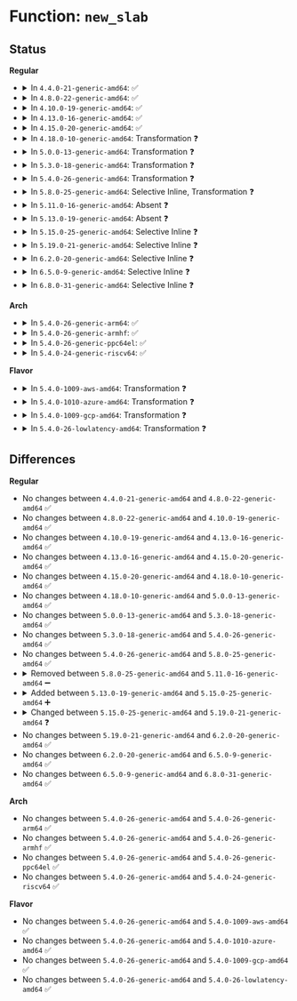 # Function: <code>new_slab</code>

## Status
<b>Regular</b>
<ul>
<li>
<details>
<summary>In <code>4.4.0-21-generic-amd64</code>: ✅</summary>

```c
struct page * new_slab(struct kmem_cache * s, gfp_t flags, int node)
```

```json
{
  "name": "new_slab",
  "collision_type": "Unique Static",
  "inline_type": "No",
  "funcs": [
    {
      "addr": 18446744071580849824,
      "name": "new_slab",
      "external": false,
      "loc": "mm/slub.c:1491",
      "file": "mm/slub.c",
      "inline": "seen, unknown",
      "caller_inline": [],
      "caller_func": [
        "mm/slub.c:___slab_alloc",
        "mm/slub.c:kmem_cache_open"
      ]
    }
  ],
  "symbols": [
    {
      "addr": 18446744071580849824,
      "name": "new_slab",
      "section": ".text",
      "bind": "STB_LOCAL",
      "size": 1162
    }
  ]
}
```
</details>
</li>
<li>
<details>
<summary>In <code>4.8.0-22-generic-amd64</code>: ✅</summary>

```c
struct page * new_slab(struct kmem_cache * s, gfp_t flags, int node)
```

```json
{
  "name": "new_slab",
  "collision_type": "Unique Static",
  "inline_type": "No",
  "funcs": [
    {
      "addr": 18446744071580975472,
      "name": "new_slab",
      "external": false,
      "loc": "mm/slub.c:1623",
      "file": "mm/slub.c",
      "inline": "seen, unknown",
      "caller_inline": [],
      "caller_func": [
        "mm/slub.c:kmem_cache_open",
        "mm/slub.c:___slab_alloc"
      ]
    }
  ],
  "symbols": [
    {
      "addr": 18446744071580975472,
      "name": "new_slab",
      "section": ".text",
      "bind": "STB_LOCAL",
      "size": 1749
    }
  ]
}
```
</details>
</li>
<li>
<details>
<summary>In <code>4.10.0-19-generic-amd64</code>: ✅</summary>

```c
struct page * new_slab(struct kmem_cache * s, gfp_t flags, int node)
```

```json
{
  "name": "new_slab",
  "collision_type": "Unique Static",
  "inline_type": "No",
  "funcs": [
    {
      "addr": 18446744071581049296,
      "name": "new_slab",
      "external": false,
      "loc": "mm/slub.c:1626",
      "file": "mm/slub.c",
      "inline": "seen, unknown",
      "caller_inline": [],
      "caller_func": [
        "mm/slub.c:kmem_cache_open",
        "mm/slub.c:___slab_alloc"
      ]
    }
  ],
  "symbols": [
    {
      "addr": 18446744071581049296,
      "name": "new_slab",
      "section": ".text",
      "bind": "STB_LOCAL",
      "size": 1761
    }
  ]
}
```
</details>
</li>
<li>
<details>
<summary>In <code>4.13.0-16-generic-amd64</code>: ✅</summary>

```c
struct page * new_slab(struct kmem_cache * s, gfp_t flags, int node)
```

```json
{
  "name": "new_slab",
  "collision_type": "Unique Static",
  "inline_type": "No",
  "funcs": [
    {
      "addr": 18446744071581097104,
      "name": "new_slab",
      "external": false,
      "loc": "mm/slub.c:1628",
      "file": "mm/slub.c",
      "inline": "seen, unknown",
      "caller_inline": [],
      "caller_func": [
        "mm/slub.c:__kmem_cache_create",
        "mm/slub.c:___slab_alloc"
      ]
    }
  ],
  "symbols": [
    {
      "addr": 18446744071581097104,
      "name": "new_slab",
      "section": ".text",
      "bind": "STB_LOCAL",
      "size": 1620
    }
  ]
}
```
</details>
</li>
<li>
<details>
<summary>In <code>4.15.0-20-generic-amd64</code>: ✅</summary>

```c
struct page * new_slab(struct kmem_cache * s, gfp_t flags, int node)
```

```json
{
  "name": "new_slab",
  "collision_type": "Unique Static",
  "inline_type": "No",
  "funcs": [
    {
      "addr": 18446744071581216576,
      "name": "new_slab",
      "external": false,
      "loc": "mm/slub.c:1643",
      "file": "mm/slub.c",
      "inline": "seen, unknown",
      "caller_inline": [],
      "caller_func": [
        "mm/slub.c:__kmem_cache_create",
        "mm/slub.c:___slab_alloc"
      ]
    }
  ],
  "symbols": [
    {
      "addr": 18446744071581216576,
      "name": "new_slab",
      "section": ".text",
      "bind": "STB_LOCAL",
      "size": 1645
    }
  ]
}
```
</details>
</li>
<li>
<details>
<summary>In <code>4.18.0-10-generic-amd64</code>: Transformation ❓</summary>

```c
struct page * new_slab(struct kmem_cache * s, gfp_t flags, int node)
```

```json
{
  "name": "new_slab",
  "collision_type": "Unique Static",
  "inline_type": "No",
  "funcs": [
    {
      "addr": 0,
      "name": "new_slab",
      "external": false,
      "loc": "mm/slub.c:1646",
      "file": "mm/slub.c",
      "inline": "seen, unknown",
      "caller_inline": [],
      "caller_func": [
        "mm/slub.c:kmem_cache_open",
        "mm/slub.c:___slab_alloc"
      ]
    }
  ],
  "symbols": [
    {
      "addr": 18446744071581353904,
      "name": "new_slab",
      "section": ".text",
      "bind": "STB_LOCAL",
      "size": 1789
    },
    {
      "addr": 18446744071581380255,
      "name": "new_slab.cold.92",
      "section": ".text",
      "bind": "STB_LOCAL",
      "size": 46
    }
  ]
}
```
</details>
</li>
<li>
<details>
<summary>In <code>5.0.0-13-generic-amd64</code>: Transformation ❓</summary>

```c
struct page * new_slab(struct kmem_cache * s, gfp_t flags, int node)
```

```json
{
  "name": "new_slab",
  "collision_type": "Unique Static",
  "inline_type": "No",
  "funcs": [
    {
      "addr": 0,
      "name": "new_slab",
      "external": false,
      "loc": "mm/slub.c:1705",
      "file": "mm/slub.c",
      "inline": "seen, unknown",
      "caller_inline": [],
      "caller_func": [
        "mm/slub.c:kmem_cache_open",
        "mm/slub.c:___slab_alloc"
      ]
    }
  ],
  "symbols": [
    {
      "addr": 18446744071581437664,
      "name": "new_slab",
      "section": ".text",
      "bind": "STB_LOCAL",
      "size": 1850
    },
    {
      "addr": 18446744071581464367,
      "name": "new_slab.cold.94",
      "section": ".text",
      "bind": "STB_LOCAL",
      "size": 46
    }
  ]
}
```
</details>
</li>
<li>
<details>
<summary>In <code>5.3.0-18-generic-amd64</code>: Transformation ❓</summary>

```c
struct page * new_slab(struct kmem_cache * s, gfp_t flags, int node)
```

```json
{
  "name": "new_slab",
  "collision_type": "Unique Static",
  "inline_type": "No",
  "funcs": [
    {
      "addr": 0,
      "name": "new_slab",
      "external": false,
      "loc": "mm/slub.c:1717",
      "file": "mm/slub.c",
      "inline": "seen, unknown",
      "caller_inline": [],
      "caller_func": [
        "mm/slub.c:kmem_cache_open",
        "mm/slub.c:___slab_alloc"
      ]
    }
  ],
  "symbols": [
    {
      "addr": 18446744071581550032,
      "name": "new_slab",
      "section": ".text",
      "bind": "STB_LOCAL",
      "size": 104
    },
    {
      "addr": 18446744071581578712,
      "name": "new_slab.cold",
      "section": ".text",
      "bind": "STB_LOCAL",
      "size": 51
    }
  ]
}
```
</details>
</li>
<li>
<details>
<summary>In <code>5.4.0-26-generic-amd64</code>: Transformation ❓</summary>

```c
struct page * new_slab(struct kmem_cache * s, gfp_t flags, int node)
```

```json
{
  "name": "new_slab",
  "collision_type": "Unique Static",
  "inline_type": "No",
  "funcs": [
    {
      "addr": 0,
      "name": "new_slab",
      "external": false,
      "loc": "mm/slub.c:1696",
      "file": "mm/slub.c",
      "inline": "seen, unknown",
      "caller_inline": [],
      "caller_func": [
        "mm/slub.c:kmem_cache_open",
        "mm/slub.c:___slab_alloc"
      ]
    }
  ],
  "symbols": [
    {
      "addr": 18446744071581614848,
      "name": "new_slab",
      "section": ".text",
      "bind": "STB_LOCAL",
      "size": 104
    },
    {
      "addr": 18446744071581643909,
      "name": "new_slab.cold",
      "section": ".text",
      "bind": "STB_LOCAL",
      "size": 51
    }
  ]
}
```
</details>
</li>
<li>
<details>
<summary>In <code>5.8.0-25-generic-amd64</code>: Selective Inline, Transformation ❓</summary>

```c
struct page * new_slab(struct kmem_cache * s, gfp_t flags, int node)
```

```json
{
  "name": "new_slab",
  "collision_type": "Unique Static",
  "inline_type": "Selective",
  "funcs": [
    {
      "addr": 18446744071581834802,
      "name": "new_slab",
      "external": false,
      "loc": "mm/slub.c:1746",
      "file": "mm/slub.c",
      "inline": "not declared, inlined",
      "caller_inline": [
        "mm/slub.c:early_kmem_cache_node_alloc"
      ],
      "caller_func": [
        "mm/slub.c:___slab_alloc"
      ]
    }
  ],
  "symbols": [
    {
      "addr": 18446744071581834656,
      "name": "new_slab",
      "section": ".text",
      "bind": "STB_LOCAL",
      "size": 104
    },
    {
      "addr": 18446744071581859403,
      "name": "new_slab.cold",
      "section": ".text",
      "bind": "STB_LOCAL",
      "size": 51
    }
  ]
}
```
</details>
</li>
<li>
<details>
<summary>In <code>5.11.0-16-generic-amd64</code>: Absent ❓</summary>

```json
{
  "name": "new_slab",
  "collision_type": "Unique Static",
  "inline_type": "Full",
  "funcs": [
    {
      "addr": 18446744071581880674,
      "name": "new_slab",
      "external": false,
      "loc": "mm/slub.c:1816",
      "file": "mm/slub.c",
      "inline": "not declared, inlined",
      "caller_inline": [
        "mm/slub.c:early_kmem_cache_node_alloc",
        "mm/slub.c:___slab_alloc"
      ],
      "caller_func": []
    }
  ],
  "symbols": []
}
```
</details>
</li>
<li>
<details>
<summary>In <code>5.13.0-19-generic-amd64</code>: Absent ❓</summary>

```json
{
  "name": "new_slab",
  "collision_type": "Unique Static",
  "inline_type": "Full",
  "funcs": [
    {
      "addr": 18446744071581912370,
      "name": "new_slab",
      "external": false,
      "loc": "mm/slub.c:1844",
      "file": "mm/slub.c",
      "inline": "not declared, inlined",
      "caller_inline": [
        "mm/slub.c:early_kmem_cache_node_alloc",
        "mm/slub.c:___slab_alloc"
      ],
      "caller_func": []
    }
  ],
  "symbols": []
}
```
</details>
</li>
<li>
<details>
<summary>In <code>5.15.0-25-generic-amd64</code>: Selective Inline ❓</summary>

```c
struct page * new_slab(struct kmem_cache * s, gfp_t flags, int node)
```

```json
{
  "name": "new_slab",
  "collision_type": "Unique Static",
  "inline_type": "Selective",
  "funcs": [
    {
      "addr": 18446744071582207810,
      "name": "new_slab",
      "external": false,
      "loc": "mm/slub.c:1963",
      "file": "mm/slub.c",
      "inline": "not declared, inlined",
      "caller_inline": [
        "mm/slub.c:early_kmem_cache_node_alloc"
      ],
      "caller_func": [
        "mm/slub.c:___slab_alloc"
      ]
    }
  ],
  "symbols": [
    {
      "addr": 18446744071582207680,
      "name": "new_slab",
      "section": ".text",
      "bind": "STB_LOCAL",
      "size": 81
    }
  ]
}
```
</details>
</li>
<li>
<details>
<summary>In <code>5.19.0-21-generic-amd64</code>: Selective Inline ❓</summary>

```c
struct slab * new_slab(struct kmem_cache * s, gfp_t flags, int node)
```

```json
{
  "name": "new_slab",
  "collision_type": "Unique Static",
  "inline_type": "Selective",
  "funcs": [
    {
      "addr": 18446744071582700433,
      "name": "new_slab",
      "external": false,
      "loc": "mm/slub.c:2022",
      "file": "mm/slub.c",
      "inline": "not declared, inlined",
      "caller_inline": [
        "mm/slub.c:init_kmem_cache_nodes"
      ],
      "caller_func": [
        "mm/slub.c:___slab_alloc"
      ]
    }
  ],
  "symbols": [
    {
      "addr": 18446744071582672736,
      "name": "new_slab",
      "section": ".text",
      "bind": "STB_LOCAL",
      "size": 89
    }
  ]
}
```
</details>
</li>
<li>
<details>
<summary>In <code>6.2.0-20-generic-amd64</code>: Selective Inline ❓</summary>

```c
struct slab * new_slab(struct kmem_cache * s, gfp_t flags, int node)
```

```json
{
  "name": "new_slab",
  "collision_type": "Unique Static",
  "inline_type": "Selective",
  "funcs": [
    {
      "addr": 18446744071583202308,
      "name": "new_slab",
      "external": false,
      "loc": "mm/slub.c:2044",
      "file": "mm/slub.c",
      "inline": "not declared, inlined",
      "caller_inline": [
        "mm/slub.c:early_kmem_cache_node_alloc"
      ],
      "caller_func": [
        "mm/slub.c:___slab_alloc"
      ]
    }
  ],
  "symbols": [
    {
      "addr": 18446744071583202160,
      "name": "new_slab",
      "section": ".text",
      "bind": "STB_LOCAL",
      "size": 89
    }
  ]
}
```
</details>
</li>
<li>
<details>
<summary>In <code>6.5.0-9-generic-amd64</code>: Selective Inline ❓</summary>

```c
struct slab * new_slab(struct kmem_cache * s, gfp_t flags, int node)
```

```json
{
  "name": "new_slab",
  "collision_type": "Unique Static",
  "inline_type": "Selective",
  "funcs": [
    {
      "addr": 18446744071583420794,
      "name": "new_slab",
      "external": false,
      "loc": "mm/slub.c:2055",
      "file": "mm/slub.c",
      "inline": "not declared, inlined",
      "caller_inline": [
        "mm/slub.c:early_kmem_cache_node_alloc"
      ],
      "caller_func": [
        "mm/slub.c:___slab_alloc"
      ]
    }
  ],
  "symbols": [
    {
      "addr": 18446744071583420640,
      "name": "new_slab",
      "section": ".text",
      "bind": "STB_LOCAL",
      "size": 89
    }
  ]
}
```
</details>
</li>
<li>
<details>
<summary>In <code>6.8.0-31-generic-amd64</code>: Selective Inline ❓</summary>

```c
struct slab * new_slab(struct kmem_cache * s, gfp_t flags, int node)
```

```json
{
  "name": "new_slab",
  "collision_type": "Unique Static",
  "inline_type": "Selective",
  "funcs": [
    {
      "addr": 18446744071583398010,
      "name": "new_slab",
      "external": false,
      "loc": "mm/slub.c:2400",
      "file": "mm/slub.c",
      "inline": "not declared, inlined",
      "caller_inline": [
        "mm/slub.c:early_kmem_cache_node_alloc"
      ],
      "caller_func": [
        "mm/slub.c:___slab_alloc"
      ]
    }
  ],
  "symbols": [
    {
      "addr": 18446744071583397856,
      "name": "new_slab",
      "section": ".text",
      "bind": "STB_LOCAL",
      "size": 89
    }
  ]
}
```
</details>
</li>
</ul>
<b>Arch</b>
<ul>
<li>
<details>
<summary>In <code>5.4.0-26-generic-arm64</code>: ✅</summary>

```c
struct page * new_slab(struct kmem_cache * s, gfp_t flags, int node)
```

```json
{
  "name": "new_slab",
  "collision_type": "Unique Static",
  "inline_type": "No",
  "funcs": [
    {
      "addr": 18446603336493064328,
      "name": "new_slab",
      "external": false,
      "loc": "mm/slub.c:1696",
      "file": "mm/slub.c",
      "inline": "seen, unknown",
      "caller_inline": [],
      "caller_func": [
        "mm/slub.c:kmem_cache_open",
        "mm/slub.c:___slab_alloc"
      ]
    }
  ],
  "symbols": [
    {
      "addr": 18446603336493064328,
      "name": "new_slab",
      "section": ".text",
      "bind": "STB_LOCAL",
      "size": 184
    }
  ]
}
```
</details>
</li>
<li>
<details>
<summary>In <code>5.4.0-26-generic-armhf</code>: ✅</summary>

```c
struct page * new_slab(struct kmem_cache * s, gfp_t flags, int node)
```

```json
{
  "name": "new_slab",
  "collision_type": "Unique Static",
  "inline_type": "No",
  "funcs": [
    {
      "addr": 3226770908,
      "name": "new_slab",
      "external": false,
      "loc": "mm/slub.c:1696",
      "file": "mm/slub.c",
      "inline": "seen, unknown",
      "caller_inline": [],
      "caller_func": [
        "mm/slub.c:kmem_cache_open"
      ]
    }
  ],
  "symbols": [
    {
      "addr": 3226770908,
      "name": "new_slab",
      "section": ".text",
      "bind": "STB_LOCAL",
      "size": 196
    }
  ]
}
```
</details>
</li>
<li>
<details>
<summary>In <code>5.4.0-26-generic-ppc64el</code>: ✅</summary>

```c
struct page * new_slab(struct kmem_cache * s, gfp_t flags, int node)
```

```json
{
  "name": "new_slab",
  "collision_type": "Unique Static",
  "inline_type": "No",
  "funcs": [
    {
      "addr": 13835058055286499456,
      "name": "new_slab",
      "external": false,
      "loc": "mm/slub.c:1696",
      "file": "mm/slub.c",
      "inline": "seen, unknown",
      "caller_inline": [],
      "caller_func": [
        "mm/slub.c:kmem_cache_open",
        "mm/slub.c:___slab_alloc"
      ]
    }
  ],
  "symbols": [
    {
      "addr": 13835058055286499456,
      "name": "new_slab",
      "section": ".text",
      "bind": "STB_LOCAL",
      "size": 220
    }
  ]
}
```
</details>
</li>
<li>
<details>
<summary>In <code>5.4.0-24-generic-riscv64</code>: ✅</summary>

```c
struct page * new_slab(struct kmem_cache * s, gfp_t flags, int node)
```

```json
{
  "name": "new_slab",
  "collision_type": "Unique Static",
  "inline_type": "No",
  "funcs": [
    {
      "addr": 18446743936272926564,
      "name": "new_slab",
      "external": false,
      "loc": "mm/slub.c:1696",
      "file": "mm/slub.c",
      "inline": "seen, unknown",
      "caller_inline": [],
      "caller_func": [
        "mm/slub.c:kmem_cache_open"
      ]
    }
  ],
  "symbols": [
    {
      "addr": 18446743936272926564,
      "name": "new_slab",
      "section": ".text",
      "bind": "STB_LOCAL",
      "size": 134
    }
  ]
}
```
</details>
</li>
</ul>
<b>Flavor</b>
<ul>
<li>
<details>
<summary>In <code>5.4.0-1009-aws-amd64</code>: Transformation ❓</summary>

```c
struct page * new_slab(struct kmem_cache * s, gfp_t flags, int node)
```

```json
{
  "name": "new_slab",
  "collision_type": "Unique Static",
  "inline_type": "No",
  "funcs": [
    {
      "addr": 0,
      "name": "new_slab",
      "external": false,
      "loc": "mm/slub.c:1696",
      "file": "mm/slub.c",
      "inline": "seen, unknown",
      "caller_inline": [],
      "caller_func": [
        "mm/slub.c:kmem_cache_open",
        "mm/slub.c:___slab_alloc"
      ]
    }
  ],
  "symbols": [
    {
      "addr": 18446744071581583584,
      "name": "new_slab",
      "section": ".text",
      "bind": "STB_LOCAL",
      "size": 104
    },
    {
      "addr": 18446744071581612645,
      "name": "new_slab.cold",
      "section": ".text",
      "bind": "STB_LOCAL",
      "size": 51
    }
  ]
}
```
</details>
</li>
<li>
<details>
<summary>In <code>5.4.0-1010-azure-amd64</code>: Transformation ❓</summary>

```c
struct page * new_slab(struct kmem_cache * s, gfp_t flags, int node)
```

```json
{
  "name": "new_slab",
  "collision_type": "Unique Static",
  "inline_type": "No",
  "funcs": [
    {
      "addr": 0,
      "name": "new_slab",
      "external": false,
      "loc": "mm/slub.c:1696",
      "file": "mm/slub.c",
      "inline": "seen, unknown",
      "caller_inline": [],
      "caller_func": [
        "mm/slub.c:kmem_cache_open",
        "mm/slub.c:___slab_alloc"
      ]
    }
  ],
  "symbols": [
    {
      "addr": 18446744071581525104,
      "name": "new_slab",
      "section": ".text",
      "bind": "STB_LOCAL",
      "size": 104
    },
    {
      "addr": 18446744071581553973,
      "name": "new_slab.cold",
      "section": ".text",
      "bind": "STB_LOCAL",
      "size": 51
    }
  ]
}
```
</details>
</li>
<li>
<details>
<summary>In <code>5.4.0-1009-gcp-amd64</code>: Transformation ❓</summary>

```c
struct page * new_slab(struct kmem_cache * s, gfp_t flags, int node)
```

```json
{
  "name": "new_slab",
  "collision_type": "Unique Static",
  "inline_type": "No",
  "funcs": [
    {
      "addr": 0,
      "name": "new_slab",
      "external": false,
      "loc": "mm/slub.c:1696",
      "file": "mm/slub.c",
      "inline": "seen, unknown",
      "caller_inline": [],
      "caller_func": [
        "mm/slub.c:kmem_cache_open",
        "mm/slub.c:___slab_alloc"
      ]
    }
  ],
  "symbols": [
    {
      "addr": 18446744071581574896,
      "name": "new_slab",
      "section": ".text",
      "bind": "STB_LOCAL",
      "size": 104
    },
    {
      "addr": 18446744071581603957,
      "name": "new_slab.cold",
      "section": ".text",
      "bind": "STB_LOCAL",
      "size": 51
    }
  ]
}
```
</details>
</li>
<li>
<details>
<summary>In <code>5.4.0-26-lowlatency-amd64</code>: Transformation ❓</summary>

```c
struct page * new_slab(struct kmem_cache * s, gfp_t flags, int node)
```

```json
{
  "name": "new_slab",
  "collision_type": "Unique Static",
  "inline_type": "No",
  "funcs": [
    {
      "addr": 0,
      "name": "new_slab",
      "external": false,
      "loc": "mm/slub.c:1696",
      "file": "mm/slub.c",
      "inline": "seen, unknown",
      "caller_inline": [],
      "caller_func": [
        "mm/slub.c:kmem_cache_open",
        "mm/slub.c:___slab_alloc"
      ]
    }
  ],
  "symbols": [
    {
      "addr": 18446744071581640144,
      "name": "new_slab",
      "section": ".text",
      "bind": "STB_LOCAL",
      "size": 104
    },
    {
      "addr": 18446744071581669925,
      "name": "new_slab.cold",
      "section": ".text",
      "bind": "STB_LOCAL",
      "size": 51
    }
  ]
}
```
</details>
</li>
</ul>

## Differences
<b>Regular</b>
<ul>
<li>
No changes between <code>4.4.0-21-generic-amd64</code> and <code>4.8.0-22-generic-amd64</code> ✅
</li>
<li>
No changes between <code>4.8.0-22-generic-amd64</code> and <code>4.10.0-19-generic-amd64</code> ✅
</li>
<li>
No changes between <code>4.10.0-19-generic-amd64</code> and <code>4.13.0-16-generic-amd64</code> ✅
</li>
<li>
No changes between <code>4.13.0-16-generic-amd64</code> and <code>4.15.0-20-generic-amd64</code> ✅
</li>
<li>
No changes between <code>4.15.0-20-generic-amd64</code> and <code>4.18.0-10-generic-amd64</code> ✅
</li>
<li>
No changes between <code>4.18.0-10-generic-amd64</code> and <code>5.0.0-13-generic-amd64</code> ✅
</li>
<li>
No changes between <code>5.0.0-13-generic-amd64</code> and <code>5.3.0-18-generic-amd64</code> ✅
</li>
<li>
No changes between <code>5.3.0-18-generic-amd64</code> and <code>5.4.0-26-generic-amd64</code> ✅
</li>
<li>
No changes between <code>5.4.0-26-generic-amd64</code> and <code>5.8.0-25-generic-amd64</code> ✅
</li>
<li>
<details>
<summary>Removed between <code>5.8.0-25-generic-amd64</code> and <code>5.11.0-16-generic-amd64</code> ➖</summary>

```c
struct page * new_slab(struct kmem_cache * s, gfp_t flags, int node)
```
</details>
</li>
<li>
<details>
<summary>Added between <code>5.13.0-19-generic-amd64</code> and <code>5.15.0-25-generic-amd64</code> ➕</summary>

```c
struct page * new_slab(struct kmem_cache * s, gfp_t flags, int node)
```
</details>
</li>
<li>
<details>
<summary>Changed between <code>5.15.0-25-generic-amd64</code> and <code>5.19.0-21-generic-amd64</code> ❓</summary>
<ul>
<li>
<b>Return type changed. </b>
<code>struct page *</code> ➡️ <code>struct slab *</code>
</li>
</ul>
</details>
</li>
<li>
No changes between <code>5.19.0-21-generic-amd64</code> and <code>6.2.0-20-generic-amd64</code> ✅
</li>
<li>
No changes between <code>6.2.0-20-generic-amd64</code> and <code>6.5.0-9-generic-amd64</code> ✅
</li>
<li>
No changes between <code>6.5.0-9-generic-amd64</code> and <code>6.8.0-31-generic-amd64</code> ✅
</li>
</ul>
<b>Arch</b>
<ul>
<li>
No changes between <code>5.4.0-26-generic-amd64</code> and <code>5.4.0-26-generic-arm64</code> ✅
</li>
<li>
No changes between <code>5.4.0-26-generic-amd64</code> and <code>5.4.0-26-generic-armhf</code> ✅
</li>
<li>
No changes between <code>5.4.0-26-generic-amd64</code> and <code>5.4.0-26-generic-ppc64el</code> ✅
</li>
<li>
No changes between <code>5.4.0-26-generic-amd64</code> and <code>5.4.0-24-generic-riscv64</code> ✅
</li>
</ul>
<b>Flavor</b>
<ul>
<li>
No changes between <code>5.4.0-26-generic-amd64</code> and <code>5.4.0-1009-aws-amd64</code> ✅
</li>
<li>
No changes between <code>5.4.0-26-generic-amd64</code> and <code>5.4.0-1010-azure-amd64</code> ✅
</li>
<li>
No changes between <code>5.4.0-26-generic-amd64</code> and <code>5.4.0-1009-gcp-amd64</code> ✅
</li>
<li>
No changes between <code>5.4.0-26-generic-amd64</code> and <code>5.4.0-26-lowlatency-amd64</code> ✅
</li>
</ul>
